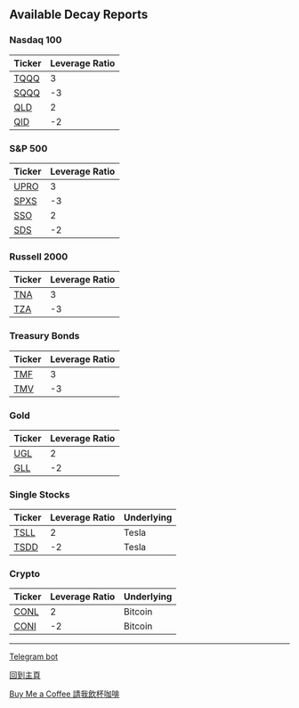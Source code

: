 ## Available Decay Reports

### Nasdaq 100

| Ticker          | Leverage Ratio |
| --------------- | -------------- |
| [TQQQ](TQQQ.md) | 3              |
| [SQQQ](SQQQ.md) | -3             |
| [QLD](QLD.md)   | 2              |
| [QID](QID.md)   | -2             |

### S&P 500

| Ticker          | Leverage Ratio |
| --------------- | -------------- |
| [UPRO](UPRO.md) | 3              |
| [SPXS](SPXS.md) | -3             |
| [SSO](SSO.md)   | 2              |
| [SDS](SDS.md)   | -2             |

### Russell 2000

| Ticker        | Leverage Ratio |
| ------------- | -------------- |
| [TNA](TNA.md) | 3              |
| [TZA](TZA.md) | -3             |

### Treasury Bonds

| Ticker        | Leverage Ratio |
| ------------- | -------------- |
| [TMF](TMF.md) | 3              |
| [TMV](TMV.md) | -3             |

### Gold

| Ticker        | Leverage Ratio |
| ------------- | -------------- |
| [UGL](UGL.md) | 2              |
| [GLL](GLL.md) | -2             |

### Single Stocks

| Ticker          | Leverage Ratio | Underlying |
| --------------- | -------------- | ---------- |
| [TSLL](TSLL.md) | 2              | Tesla      |
| [TSDD](TSDD.md) | -2             | Tesla      |

### Crypto

| Ticker          | Leverage Ratio | Underlying |
| --------------- | -------------- | ---------- |
| [CONL](CONL.md) | 2              | Bitcoin    |
| [CONI](CONI.md) | -2             | Bitcoin    |

***

[Telegram bot](https://t.me/LeveragedETF_bot)

[回到主頁](https://outliersecon.github.io/Outliers-Investment/)

[Buy Me a Coffee 請我飲杯咖啡](https://buymeacoffee.com/outliersecon)
